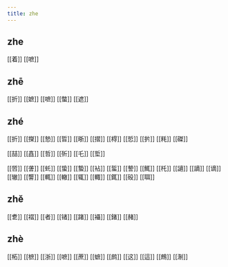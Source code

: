```yaml
---
title: zhe
---
```


## zhe
[[着]]
[[嗻]]
## zhē
[[折]] 
[[嫬]]
[[嗻]] 
[[螫]] 
[[遮]]
## zhé

[[折]]
[[搩]]
[[慹]]
[[晢]]
[[晣]]
[[摺]]
[[棏]]
[[悊]]
[[扸]]
[[粍]]
[[磔]]

[[喆]]
[[嚞]]
[[哲]]
[[歽]]
[[乇]] 
[[埑]]

[[啠]]
[[詟]]
[[虴]]
[[蛰]]
[[蟄]]
[[袩]]
[[蜇]]
[[謺]]
[[鮿]]
[[杔]]
[[讁]]
[[謫]]
[[谪]]
[[辙]]
[[讋]]
[[輒]]
[[轍]]
[[辄]]
[[輙]]
[[銸]]
[[砓]]
[[聑]]
## zhě
[[乽]]
[[褶]]
[[者]]
[[锗]]
[[踷]]
[[襵]]
[[鍺]]
[[赭]]
## zhè
[[柘]]
[[樜]]
[[浙]]
[[嗻]]
[[蔗]]
[[蟅]]
[[鹧]]
[[这]] 
[[這]]
[[鷓]]
[[淛]]
